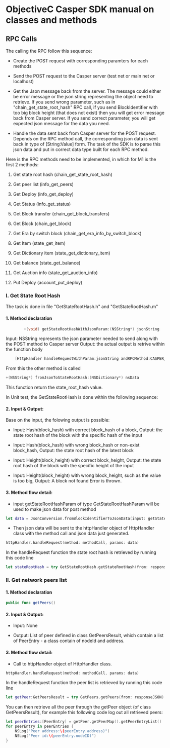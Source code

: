 # ObjectiveC Casper SDK manual on classes and methods

## RPC Calls

The calling the RPC follow this sequence:

- Create the POST request with corresponding paramters for each methods

- Send the POST request to the Casper server (test net or main net or localhost) 

- Get the Json message back from the server. The message could either be error message or the json string representing the object need to retrieve. If you send wrong parameter, such as in "chain_get_state_root_hash" RPC call, if you send BlockIdentifier with too big block height (that does not exist) then you will get error message back from Casper server. If you send correct parameter, you will get expected json message for the data you need.

- Handle the data sent back from Casper server for the POST request. Depends on the RPC method call, the corresponding json data is sent back in type of [String:Value] form. The task of the SDK is to parse this json data and put in correct data type built for each RPC method.

Here is the RPC methods need to be implemented, in which for M1 is the first 2 methods:

1) Get state root hash (chain_get_state_root_hash)

2) Get peer list (info_get_peers)

3) Get Deploy (info_get_deploy)

4) Get Status (info_get_status)

5) Get Block transfer (chain_get_block_transfers)

6) Get Block (chain_get_block)

7) Get Era by switch block (chain_get_era_info_by_switch_block)

8) Get Item (state_get_item)

9) Get Dictionary item (state_get_dictionary_item)

10) Get balance (state_get_balance)

11) Get Auction info (state_get_auction_info)

12) Put Deploy (account_put_deploy) 

### I. Get State Root Hash  

The task is done in file "GetStateRootHash.h" and "GetStateRootHash.m"

#### 1. Method declaration

```ObjectiveC
        +(void) getStateRootHashWithJsonParam:(NSString*) jsonString 
```
Input: NSString represents the json parameter needed to send along with the POST method to Casper server
Output: the actual output is retrive within the function body

```ObjectiveC
    [HttpHandler handleRequestWithParam:jsonString andRPCMethod:CASPER_RPC_METHOD_GET_STATE_ROOT_HASH];
```
From this the other method is called

```ObjectiveC
+(NSString*) fromJsonToStateRootHash:(NSDictionary*) nsData 
```

This function return the state_root_hash value.

In Unit test, the GetStateRootHash is done within the following sequence:

#### 2. Input & Output: 



Base on the input, the folowing output is possible:

- Input: Hash(block_hash) with correct block_hash of a block, Output: the state root hash of the block with the specific hash of the input

- Input: Hash(block_hash) with wrong block_hash or non-exist block_hash, Output: the state root hash of the latest block

- Input: Height(block_height) with correct block_height, Output: the state root hash of the block with the specific height of the input 

- Input: Height(block_height) with wrong block_height, such as the value is too big, Output: A block not found Error is thrown.

#### 3. Method flow detail:

- input getStateRootHashParam of type GetStateRootHashParam will be used to make json data for post method 

```swift
let data = JsonConversion.fromBlockIdentifierToJsonData(input: getStateRootHashParam.block_identifier, method: .chainGetStateRootHash)
```

- Then json data will be sent to the  httpHandler object of HttpHandler class with the method call and json data just generated.

```swift
httpHandler.handleRequest(method: methodCall, params: data)
```

In the handleRequest function the state root hash is retrieved by running this code line

```swift
let stateRootHash = try GetStateRootHash.getStateRootHash(from: responseJSON);
```

### II. Get network peers list  

#### 1. Method declaration

```swift
public func getPeers()
```

#### 2. Input & Output: 

- Input: None

- Output: List of peer defined in class GetPeersResult, which contain a list of PeerEntry - a class contain of nodeId and address.


#### 3. Method flow detail:

- Call to  httpHandler object of HttpHandler class.

```swift
httpHandler.handleRequest(method: methodCall, params: data)
```

In the handleRequest function the peer list is retrieved by running this code line

```swift
let getPeer:GetPeersResult = try GetPeers.getPeers(from: responseJSON)
```

You can then retrieve all the peer through the getPeer object (of class GetPeersResult), for example this following code log out all retrieved peers:

```swift
let peerEntries:[PeerEntry] = getPeer.getPeerMap().getPeerEntryList()
for peerEntry in peerEntries {
    NSLog("Peer address:\(peerEntry.address)")
    NSLog("Peer id:\(peerEntry.nodeID)")
}
```

